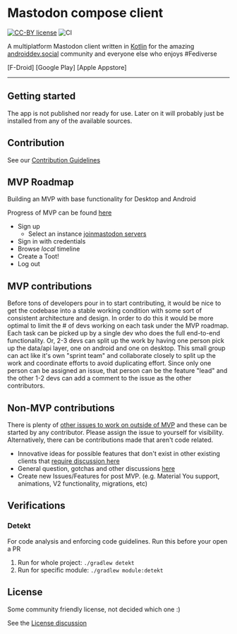 # Mastodon compose client
[![CC-BY license](https://img.shields.io/badge/License-CC--BY-blue.svg)](https://creativecommons.org/licenses/by-nd/4.0)
![CI](https://github.com/thebino/MastodonCompose/workflows/CI/badge.svg)

A multiplatform Mastodon client written in [Kotlin](kotlinlang.org) for the amazing [androiddev.social](https://androiddev.social) community and everyone else who enjoys #Fediverse

[F-Droid]
[Google Play]
[Apple Appstore]

---

## Getting started

The app is not published nor ready for use. Later on it will probably just be installed from any of the available sources.


## Contribution

See our [Contribution Guidelines](CONTRIBUTING.md)

## MVP Roadmap

Building an MVP with base functionality for Desktop and Android

Progress of MVP can be found [here](https://github.com/AndroidDev-social/MastodonCompose/milestones)

 * Sign up
   * Select an instance [joinmastodon servers](https://joinmastodon.org/de/servers)
 * Sign in with credentials
 * Browse *local* timeline
 * Create a Toot!
 * Log out

## MVP contributions

Before tons of developers pour in to start contributing, it would be nice to get the codebase into a stable working condition with some sort of consistent architecture and design. In order to do this it would be more optimal to limit the # of devs working on each task under the MVP roadmap. Each task can be picked up by a single dev who does the full end-to-end functionality. Or, 2-3 devs can split up the work by having one person pick up the data/api layer, one on android and one on desktop. This small group can act like it's own "sprint team" and collaborate closely to split up the work and coordinate efforts to avoid duplicating effort. Since only one person can be assigned an issue, that person can be the feature "lead" and the other 1-2 devs can add a comment to the issue as the other contributors.

## Non-MVP contributions

There is plenty of [other issues to work on outside of MVP](https://github.com/AndroidDev-social/MastodonCompose/issues) and these can be started by any contributor. Please assign the issue to yourself for visibility. 
Alternatively, there can be contributions made that aren't code related.
- Innovative ideas for possible features that don't exist in other existing clients that [require discussion here](https://github.com/AndroidDev-social/MastodonCompose/discussions/categories/ideas)
- General question, gotchas and other discussions [here](https://github.com/AndroidDev-social/MastodonCompose/discussions/categories/general)
- Create new Issues/Features for post MVP. (e.g. Material You support, animations, V2 functionality, migrations, etc)

## Verifications

### Detekt

For code analysis and enforcing code guidelines. Run this before your open a PR

1. Run for whole project: `./gradlew detekt`
2. Run for specific module: `./gradlew module:detekt`

## License

Some community friendly license, not decided which one :)

See the [License discussion](https://github.com/AndroidDev-social/MastodonCompose/discussions/23)
